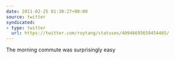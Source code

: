 ```yaml
---
date: 2011-02-25 01:30:27+00:00
source: twitter
syndicated:
- type: twitter
  url: https://twitter.com/roytang/statuses/40946695659454465/
---
```


The morning commute was surprisingly easy